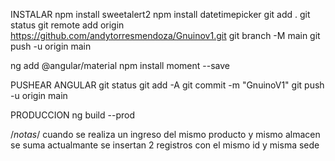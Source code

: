 INSTALAR
npm install sweetalert2
npm install datetimepicker 
git add .
git status
git remote add origin https://github.com/andytorresmendoza/Gnuinov1.git
git branch -M main
git push -u origin main

ng add @angular/material
npm install moment --save





PUSHEAR ANGULAR
git status
git add -A
git commit -m "GnuinoV1"
git push -u origin main

PRODUCCION
ng build --prod


/*notas*/
cuando se realiza un ingreso del mismo producto y mismo almacen se suma
actualmante se insertan 2 registros con el mismo id y misma sede